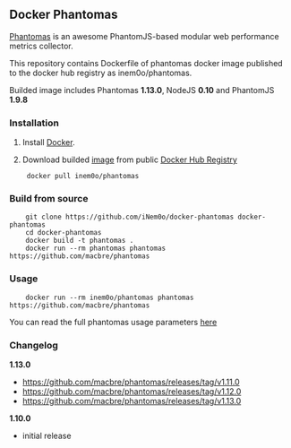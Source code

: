 ## Docker Phantomas

[Phantomas](https://github.com/macbre/phantomas) is an awesome PhantomJS-based modular web performance metrics collector.

This repository contains Dockerfile of phantomas docker image published to the docker hub registry as inem0o/phantomas. 

Builded image includes Phantomas **1.13.0**, NodeJS **0.10** and PhantomJS **1.9.8**
    
### Installation

1. Install [Docker](https://docs.docker.com/installation/#installation).

2. Download builded [image](https://registry.hub.docker.com/u/inem0o/phantomas/) from public [Docker Hub Registry](https://registry.hub.docker.com/) 

        docker pull inem0o/phantomas

### Build from source

		git clone https://github.com/iNem0o/docker-phantomas docker-phantomas
		cd docker-phantomas
		docker build -t phantomas .
	    docker run --rm phantomas phantomas https://github.com/macbre/phantomas

### Usage

    	docker run --rm inem0o/phantomas phantomas https://github.com/macbre/phantomas

You can read the full phantomas usage parameters [here](https://github.com/macbre/phantomas#parameters)

### Changelog

**1.13.0**
- https://github.com/macbre/phantomas/releases/tag/v1.11.0
- https://github.com/macbre/phantomas/releases/tag/v1.12.0
- https://github.com/macbre/phantomas/releases/tag/v1.13.0

**1.10.0**
- initial release